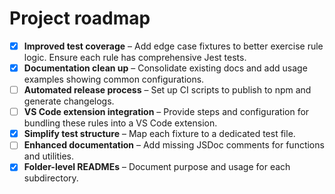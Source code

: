 # Project roadmap

- [x] **Improved test coverage** – Add edge case fixtures to better exercise rule logic. Ensure each rule has comprehensive Jest tests.
- [x] **Documentation clean up** – Consolidate existing docs and add usage examples showing common configurations.
- [ ] **Automated release process** – Set up CI scripts to publish to npm and generate changelogs.
- [ ] **VS Code extension integration** – Provide steps and configuration for bundling these rules into a VS Code extension.
- [x] **Simplify test structure** – Map each fixture to a dedicated test file.
- [ ] **Enhanced documentation** – Add missing JSDoc comments for functions and utilities.
- [x] **Folder-level READMEs** – Document purpose and usage for each subdirectory.
